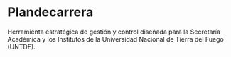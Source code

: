 # Plandecarrera
Herramienta estratégica de gestión y control diseñada para la Secretaría Académica y los Institutos de la Universidad Nacional de Tierra del Fuego (UNTDF).
